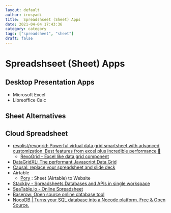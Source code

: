 ```yaml
---
layout: default
author: irosyadi
title:  Spreadshseet (Sheet) Apps
date: 2021-04-04 17:43:36
category: category
tags: ["spreadsheet", "sheet"]
draft: false
---
```


# Spreadshseet (Sheet) Apps

## Desktop Presentation Apps
- Microsoft Excel
- Libreoffice Calc

## Sheet Alternatives


## Cloud Spreadsheet
- [revolist/revogrid: Powerful virtual data grid smartsheet with advanced customization. Best features from excel plus incredible performance 🔋](https://github.com/revolist/revogrid)
    - [RevoGrid - Excel like data grid component](https://revolist.github.io/revogrid/)
- [DataGridXL: The performant Javascript Data Grid](https://www.datagridxl.com/)
- [Causal: replace your spreadsheet and slide deck](https://www.causal.app/)
- Airtable
  - [Pory](https://pory.io/) : Sheet (Airtable) to Website
- [Stackby - Spreadsheets Databases and APIs in single workspace](https://stackby.com/)
- [SeaTable.io - Online Spreadsheet](https://seatable.io/en/)
- [Baserow: Open source online database tool](https://baserow.io/)
- [NocoDB | Turns your SQL database into a Nocode platform. Free & Open Source.](https://nocodb.com/)





